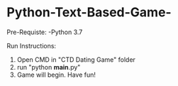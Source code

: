 # Python-Text-Based-Game-
Pre-Requiste:
-Python 3.7

Run Instructions:
1) Open CMD in "CTD Dating Game" folder
2) run "python __main__.py"
3) Game will begin. Have fun!
